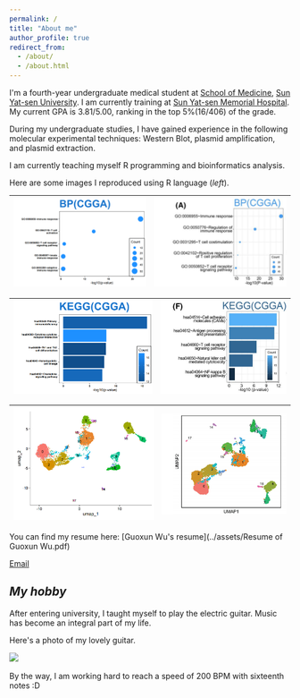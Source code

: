 ```yaml
---
permalink: /
title: "About me"
author_profile: true
redirect_from: 
  - /about/
  - /about.html
---
```


I'm a fourth-year undergraduate medical student at [School of Medicine](https://szmed.sysu.edu.cn/zh-hans), [Sun Yat-sen University](https://www.sysu.edu.cn/). I am currently training at [Sun Yat-sen Memorial Hospital](https://www.gzsys.org.cn/). My current GPA is 3.81/5.00, ranking in the top 5%(16/406) of the grade. 

During my undergraduate studies, I have gained experience in the following molecular experimental techniques: Western Blot, plasmid amplification, and plasmid extraction.

I am currently teaching myself R programming and bioinformatics analysis. 

Here are some images I reproduced using R language (*left*).

| ![](/images/BP_RE.png)        | ![](/images/BP.png)           |
| ----------------------------- | ----------------------------- |

|![](/images/KEGG_RE.png)       | ![](/images/KEGG.png)         |
| ----------------------------- | ----------------------------- |

|![](/images/UMAP_RE.png)       | ![](/images/UMAP.png)         |
| ----------------------------- | ----------------------------- |

You can find my resume here: [Guoxun Wu's resume](../assets/Resume of Guoxun Wu.pdf)

[Email](mailto:wugx26@mail2.sysu.edu.cn) 

*My hobby*
------
After entering university, I taught myself to play the electric guitar. Music has become an integral part of my life. 

Here's a photo of my lovely guitar.

![](/images/PRS.png)

By the way, I am working hard to reach a speed of 200 BPM with sixteenth notes :D


